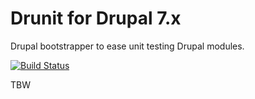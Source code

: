 Drunit for Drupal 7.x
========================
Drupal bootstrapper to ease unit testing Drupal modules. 

[![Build Status](https://secure.travis-ci.org/korstiaan/drunit.png)](http://travis-ci.org/korstiaan/drunit)

TBW